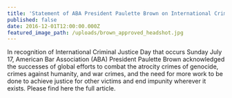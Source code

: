 ```yaml
---
title: 'Statement of ABA President Paulette Brown on International Criminal Justice Day – July 17, 2016'
published: false
date: 2016-12-01T12:00:00.000Z
featured_image_path: /uploads/brown_approved_headshot.jpg
---
```



In recognition of International Criminal Justice Day that occurs Sunday July 17, American Bar Association (ABA) President Paulette Brown acknowledged the successes of global efforts to combat the atrocity crimes of genocide, crimes against humanity, and war crimes, and the need for more work to be done to achieve justice for other victims and end impunity wherever it exists. Please find here the full article.